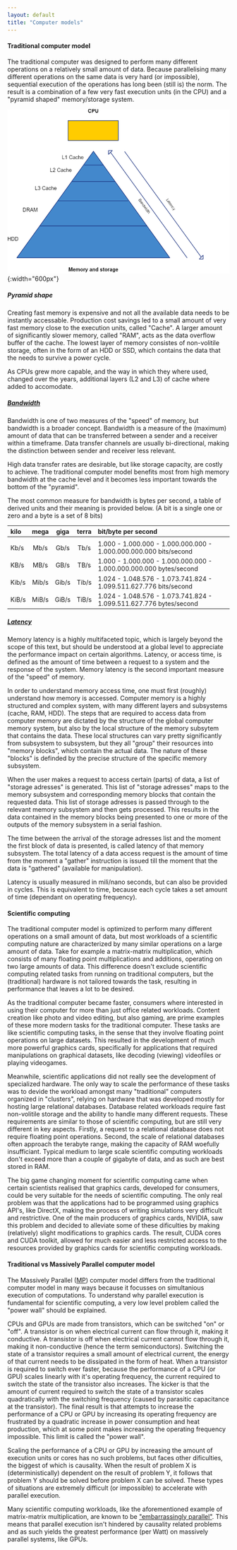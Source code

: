 ```yaml
---
layout: default
title: "Computer models"
--- 
```


#### Traditional computer model

The traditional computer was designed to perform many different operations on a relatively small amount of data. Because parallelising many different operations on the same data is very hard (or impossible), sequential execution of the operations has long been (still is) the norm. The result is a combination of a few very fast execution units (in the CPU) and a "pyramid shaped" memory/storage system. 

![Piramid](../image/Traditional-computer.png){:width="600px"}

##### Pyramid shape

Creating fast memory is expensive and not all the available data needs to be instantly accessable. Production cost savings led to a small amount of very fast memory close to the execution units, called "Cache". A larger amount of significantly slower memory, called "RAM", acts as the data overflow buffer of the cache. The lowest layer of memory consistes of non-volitile storage, often in the form of an HDD or SSD, which contains the data that the needs to survive a power cycle.

As CPUs grew more capable, and the way in which they where used, changed over the years, additional layers (L2 and L3) of cache where added to accomodate.

##### [Bandwidth](https://en.wikipedia.org/wiki/Bandwidth_%28computing%29)

Bandwidth is one of two measures of the "speed" of memory, but bandwidth is a broader concept. Bandwidth is a measure of the (maximum) amount of data that can be transferred between a sender and a receiver within a timeframe. Data transfer channels are usually bi-directional, making the distinction between sender and receiver less relevant.

High data transfer rates are desirable, but like storage capacity, are costly to achieve. The traditional computer model benefits most from high memory bandwidth at the cache level and it becomes less important towards the bottom of the "pyramid".

The most common measure for bandwidth is bytes per second, a table of derived units and their meaning is provided below. (A bit is a single one or zero and a byte is a set of 8 bits)

| kilo  | mega  | giga  | terra | bit/byte per second                                                |
|:------|:-----:|:-----:|:-----:|:-------------------------------------------------------------------|
|       |       |       |       |                                                                    |
| Kb/s  | Mb/s  | Gb/s  | Tb/s  | 1.000 - 1.000.000 - 1.000.000.000 - 1.000.000.000.000 bits/second  |
| KB/s  | MB/s  | GB/s  | TB/s  | 1.000 - 1.000.000 - 1.000.000.000 - 1.000.000.000.000 bytes/second |
| Kib/s | Mib/s | Gib/s | Tib/s | 1.024 - 1.048.576 - 1.073.741.824 - 1.099.511.627.776 bits/second  |
| KiB/s | MiB/s | GiB/s | TiB/s | 1.024 - 1.048.576 - 1.073.741.824 - 1.099.511.627.776 bytes/second |

##### [Latency](https://en.wikipedia.org/wiki/Latency_%28engineering%29)

Memory latency is a highly multifaceted topic, which is largely beyond the scope of this text, but should be understood at a global level to appreciate the performance impact on certain algorithms. Latency, or access time, is defined as the amount of time between a request to a system and the response of the system. Memory latency is the second important measure of the "speed" of memory.

In order to understand memory access time, one must first (roughly) understand how memory is accessed. Computer memory is a highly structured and complex system, with many different layers and subsystems (cache, RAM, HDD). The steps that are required to access data from computer memory are dictated by the structure of the global computer memory system, but also by the local structure of the memory subsytem that contains the data. These local structures can vary pretty significantly from subsystem to subsystem, but they all "group" their resources into "memory blocks", which contain the actual data. The nature of these "blocks" is definded by the precise structure of the specific memory subsystem.

When the user makes a request to access certain (parts) of data, a list of "storage adresses" is generated. This list of "storage adresses" maps to the memory subsystem and corresponding memory blocks that contain the requested data. This list of storage adresses is passed through to the relevant memory subsystem and then gets processed. This results in the data contained in the memory blocks being presented to one or more of the outputs of the memory subsystem in a serial fashion.

The time between the arrival of the storage adresses list and the moment the first block of data is presented, is called latency of that memory subsystem. The total latency of a data access request is the amount of time from the moment a "gather" instruction is issued till the moment that the data is "gathered" (available for manipulation). 

Latency is usually measured in mili/nano seconds, but can also be provided in cycles. This is equivalent to time, because each cycle takes a set amount of time (dependant on operating frequency).

#### Scientific computing

The traditional computer model is optimized to perform many different operations on a small amount of data, but most workloads of a scientific computing nature are characterized by many similar operations on a large amount of data. Take for example a matrix-matrix multiplication, which consists of many floating point multiplications and additions, operating on two large amounts of data. This difference doesn't exclude scientific computing related tasks from running on traditional computers, but the (traditional) hardware is not tailored towards the task, resulting in performance that leaves a lot to be desired.

As the traditional computer became faster, consumers where interested in using their computer for more than just office related workloads. Content creation like photo and video editing, but also gaming, are prime examples of these more modern tasks for the traditional computer. These tasks are like scientific computing tasks, in the sense that they involve floating point operations on large datasets. This resulted in the development of much more powerful graphics cards, specifically for applications that required manipulations on graphical datasets, like decoding (viewing) videofiles or playing videogames.

Meanwhile, scientific applications did not really see the development of specialized hardware. The only way to scale the performance of these tasks was to devide the workload amongst many "traditional" computers organized in "clusters", relying on hardware that was developed mostly for hosting large relational databases. Database related workloads require fast non-volitile storage and the ability to handle many different requests. These requirements are similar to those of scientific computing, but are still very different in key aspects. Firstly, a request to a relational database does not require floating point operations. Second, the scale of relational databases often approach the terabyte range, making the capacity of RAM woefully insufficiant. Typical medium to large scale scientific computing workloads don't exceed more than a couple of gigabyte of data, and as such are best stored in RAM.

The big game changing moment for scientific computing came when certain scientists realised that graphics cards, developed for consumers, could be very suitable for the needs of scientific computing. The only real problem was that the applications had to be programmed using graphics API's, like DirectX, making the process of writing simulations very difficult and restrictive. One of the main producers of graphics cards, NVIDIA, saw this problem and decided to alleviate some of these dificulties by making (relatively) slight modifications to graphics cards. The result, CUDA cores and CUDA toolkit, allowed for much easier and less restricted access to the resources provided by graphics cards for scientific computing workloads.

#### Traditional vs Massively Parallel computer model

The Massively Parallel ([MP](https://en.wikipedia.org/wiki/Massively_parallel)) computer model differs from the traditional computer model in many ways because it focusses on simultanious execution of computations. To understand why parallel execution is fundamental for scientific computing, a very low level problem called the "power wall" should be explained.

CPUs and GPUs are made from transistors, which can be switched "on" or "off". A transistor is on when electrical current can flow through it, making it conductive. A transistor is off when electrical current cannot flow through it, making it non-conductive (hence the term semiconductors). Switching the state of a transistor requires a small amount of electrical current, the energy of that current needs to be dissipated in the form of heat. When a transistor is required to switch ever faster, because the performance of a CPU (or GPU) scales linearly with it's operating frequency, the current required to switch the state of the transistor also increases. The kicker is that the amount of current required to switch the state of a transistor scales quadratically with the switching frequency (caused by parasitic capacitance at the transistor). The final result is that attempts to increase the performance of a CPU or GPU by increasing its operating frequency are frustrated by a quadratic increase in power consumption and heat production, which at some point makes increasing the operating frequency impossible. This limit is called the "power wall".

Scaling the performance of a CPU or GPU by increasing the amount of execution units or cores has no such problems, but faces other dificulties, the biggest of which is causality. When the result of problem X is (deterministically) dependent on the result of problem Y, it follows that problem Y should be solved before problem X can be solved. These types of situations are extremely difficult (or impossible) to accelerate with parallel execution.

Many scientific computing workloads, like the aforementioned example of matrix-matrix multiplication, are known to be ["embarrassingly parallel"](https://en.wikipedia.org/wiki/Embarrassingly_parallel). This means that parallel execution isn't hindered by causality related problems and as such yields the greatest performance (per Watt) on massively parallel systems, like GPUs.
